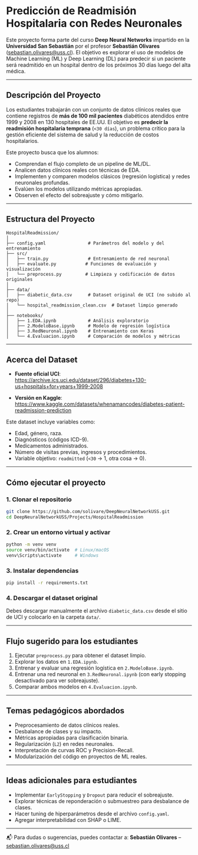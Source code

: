 # Predicción de Readmisión Hospitalaria con Redes Neuronales

Este proyecto forma parte del curso **Deep Neural Networks** impartido en la **Universidad San Sebastián** por el profesor **Sebastián Olivares** (sebastian.olivares@uss.cl). El objetivo es explorar el uso de modelos de Machine Learning (ML) y Deep Learning (DL) para predecir si un paciente será readmitido en un hospital dentro de los próximos 30 días luego del alta médica.

---

## Descripción del Proyecto

Los estudiantes trabajarán con un conjunto de datos clínicos reales que contiene registros de **más de 100 mil pacientes** diabéticos atendidos entre 1999 y 2008 en 130 hospitales de EE.UU. El objetivo es **predecir la readmisión hospitalaria temprana** (`<30 días`), un problema crítico para la gestión eficiente del sistema de salud y la reducción de costos hospitalarios.

Este proyecto busca que los alumnos:

- Comprendan el flujo completo de un pipeline de ML/DL.
- Analicen datos clínicos reales con técnicas de EDA.
- Implementen y comparen modelos clásicos (regresión logística) y redes neuronales profundas.
- Evalúen los modelos utilizando métricas apropiadas.
- Observen el efecto del sobreajuste y cómo mitigarlo.

---

## Estructura del Proyecto

```
HospitalReadmission/
│
├── config.yaml                # Parámetros del modelo y del entrenamiento
├── src/
│   ├── train.py               # Entrenamiento de red neuronal
│   ├── evaluate.py           # Funciones de evaluación y visualización
│   └── preprocess.py         # Limpieza y codificación de datos originales
│
├── data/
│   ├── diabetic_data.csv      # Dataset original de UCI (no subido al repo)
│   └── hospital_readmission_clean.csv  # Dataset limpio generado
│
├── notebooks/
│   ├── 1.EDA.ipynb            # Análisis exploratorio
│   ├── 2.ModeloBase.ipynb     # Modelo de regresión logística
│   ├── 3.RedNeuronal.ipynb    # Entrenamiento con Keras
│   └── 4.Evaluacion.ipynb     # Comparación de modelos y métricas
```

---

## Acerca del Dataset

- **Fuente oficial UCI**:  
  https://archive.ics.uci.edu/dataset/296/diabetes+130-us+hospitals+for+years+1999-2008

- **Versión en Kaggle**:  
  https://www.kaggle.com/datasets/whenamancodes/diabetes-patient-readmission-prediction

Este dataset incluye variables como:
- Edad, género, raza.
- Diagnósticos (códigos ICD-9).
- Medicamentos administrados.
- Número de visitas previas, ingresos y procedimientos.
- Variable objetivo: `readmitted` (`<30` → 1, otra cosa → 0).

---

## Cómo ejecutar el proyecto

### 1. Clonar el repositorio

```bash
git clone https://github.com/solivare/DeepNeuralNetworkUSS.git
cd DeepNeuralNetworkUSS/Projects/HospitalReadmission
```

### 2. Crear un entorno virtual y activar

```bash
python -m venv venv
source venv/bin/activate  # Linux/macOS
venv\Scripts\activate     # Windows
```

### 3. Instalar dependencias

```bash
pip install -r requirements.txt
```

### 4. Descargar el dataset original

Debes descargar manualmente el archivo `diabetic_data.csv` desde el sitio de UCI y colocarlo en la carpeta `data/`.

---

## Flujo sugerido para los estudiantes

1. Ejecutar `preprocess.py` para obtener el dataset limpio.
2. Explorar los datos en `1.EDA.ipynb`.
3. Entrenar y evaluar una regresión logística en `2.ModeloBase.ipynb`.
4. Entrenar una red neuronal en `3.RedNeuronal.ipynb` (con early stopping desactivado para ver sobreajuste).
5. Comparar ambos modelos en `4.Evaluacion.ipynb`.

---

## Temas pedagógicos abordados

- Preprocesamiento de datos clínicos reales.
- Desbalance de clases y su impacto.
- Métricas apropiadas para clasificación binaria.
- Regularización (`L2`) en redes neuronales.
- Interpretación de curvas ROC y Precision-Recall.
- Modularización del código en proyectos de ML reales.

---

## Ideas adicionales para estudiantes

- Implementar `EarlyStopping` y `Dropout` para reducir el sobreajuste.
- Explorar técnicas de reponderación o submuestreo para desbalance de clases.
- Hacer tuning de hiperparámetros desde el archivo `config.yaml`.
- Agregar interpretabilidad con SHAP o LIME.

---

📬 Para dudas o sugerencias, puedes contactar a:
**Sebastián Olivares** – sebastian.olivares@uss.cl
